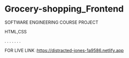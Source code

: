 # Grocery-shopping_Frontend
SOFTWARE ENGINEERING COURSE PROJECT


HTML,CSS





.
.
.
.
.
.
.

FOR LIVE LINK :https://distracted-jones-1a9586.netlify.app
